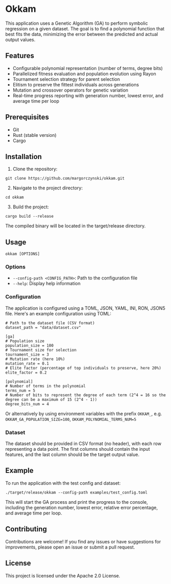 # Okkam
This application uses a Genetic Algorithm (GA) to perform symbolic regression on a given dataset. The goal is to find a polynomial function that best fits the data, minimizing the error between the predicted and actual output values.

## Features
- Configurable polynomial representation (number of terms, degree bits)
- Parallelized fitness evaluation and population evolution using Rayon
- Tournament selection strategy for parent selection
- Elitism to preserve the fittest individuals across generations
- Mutation and crossover operators for genetic variation
- Real-time progress reporting with generation number, lowest error, and average time per loop

## Prerequisites
- Git
- Rust (stable version)
- Cargo

## Installation
1. Clone the repository:

`git clone https://github.com/margorczynski/okkam.git`

2. Navigate to the project directory:

`cd okkam`

3. Build the project:

`cargo build --release`

The compiled binary will be located in the target/release directory.

## Usage

`okkam [OPTIONS]`

### Options
- `--config-path <CONFIG_PATH>`: Path to the configuration file
- `--help`: Display help information

### Configuration
The application is configured using a TOML, JSON, YAML, INI, RON, JSON5 file. Here's an example configuration using TOML:

```
# Path to the dataset file (CSV format)
dataset_path = "data/dataset.csv"

[ga]
# Population size
population_size = 100
# Tournament size for selection
tournament_size = 3
# Mutation rate (here 10%)
mutation_rate = 0.1
# Elite factor (percentage of top individuals to preserve, here 20%)
elite_factor = 0.2

[polynomial]
# Number of terms in the polynomial
terms_num = 5
# Number of bits to represent the degree of each term (2^4 = 16 so the degree can be a maximum of 15 (2^4 - 1))
degree_bits_num = 4
```

Or alternatively by using environment variables with the prefix `OKKAM_`, e.g. `OKKAM_GA_POPULATION_SIZE=100`, `OKKAM_POLYNOMIAL_TERMS_NUM=5`

### Dataset
The dataset should be provided in CSV format (no header), with each row representing a data point. The first columns should contain the input features, and the last column should be the target output value.

## Example
To run the application with the test config and dataset:

`./target/release/okkam --config-path examples/test_config.toml`

This will start the GA process and print the progress to the console, including the generation number, lowest error, relative error percentage, and average time per loop.

## Contributing
Contributions are welcome! If you find any issues or have suggestions for improvements, please open an issue or submit a pull request.

## License
This project is licensed under the Apache 2.0 License.

